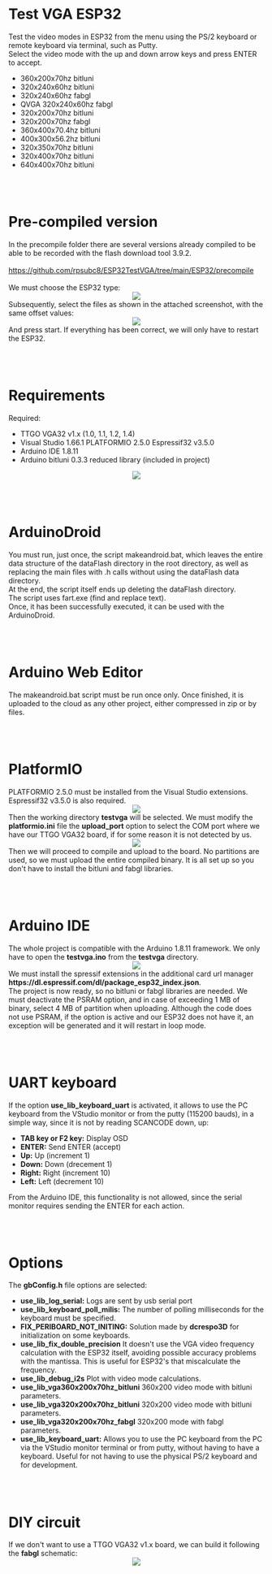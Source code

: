 # Test VGA ESP32
Test the video modes in ESP32 from the menu using the PS/2 keyboard or remote keyboard via terminal, such as Putty.
<br>
Select the video mode with the up and down arrow keys and press ENTER to accept.
<ul>
 <li>360x200x70hz bitluni</li>
 <li>320x240x60hz bitluni</li>
 <li>320x240x60hz fabgl</li>
 <li>QVGA 320x240x60hz fabgl</li>
 <li>320x200x70hz bitluni</li>
 <li>320x200x70hz fabgl</li>
 <li>360x400x70.4hz bitluni</li>
 <li>400x300x56.2hz bitluni</li>
 <li>320x350x70hz bitluni</li>
 <li>320x400x70hz bitluni</li>
 <li>640x400x70hz bitluni</li>
</ul>
 
<br><br>
<h1>Pre-compiled version</h1>
In the precompile folder there are several versions already compiled to be able to be recorded with the flash download tool 3.9.2.<br><br>
<a href='https://github.com/rpsubc8/ESP32TestVGA/tree/main/ESP32/precompile'>https://github.com/rpsubc8/ESP32TestVGA/tree/main/ESP32/precompile</a>
<br><br>
We must choose the ESP32 type:
<center><img src='https://raw.githubusercontent.com/rpsubc8/ESP32TestVGA/main/preview/flash00.gif'></center>
Subsequently, select the files as shown in the attached screenshot, with the same offset values:
<center><img src='https://raw.githubusercontent.com/rpsubc8/ESP32TestVGA/main/preview/flash01.gif'></center>
And press start. If everything has been correct, we will only have to restart the ESP32.
 
 
<br><br>
<h1>Requirements</h1>
Required:
 <ul>
  <li>TTGO VGA32 v1.x (1.0, 1.1, 1.2, 1.4)</li>
  <li>Visual Studio 1.66.1 PLATFORMIO 2.5.0 Espressif32 v3.5.0</li>
  <li>Arduino IDE 1.8.11</li>  
  <li>Arduino bitluni 0.3.3 reduced library (included in project)</li>
 </ul>
<center><img src='https://raw.githubusercontent.com/rpsubc8/ESP32TestVGA/main/preview/ttgovga32v12.jpg'></center> 


<br><br>
<h1>ArduinoDroid</h1>
You must run, just once, the script makeandroid.bat, which leaves the entire data structure of the dataFlash directory in the root directory, as well as replacing the main files with .h calls without using the dataFlash data directory.<br>
At the end, the script itself ends up deleting the dataFlash directory.<br>
The script uses fart.exe (find and replace text).<br>
Once, it has been successfully executed, it can be used with the ArduinoDroid.


<br><br>
<h1>Arduino Web Editor</h1>
The makeandroid.bat script must be run once only. Once finished, it is uploaded to the cloud as any other project, either compressed in zip or by files.


<br><br>
<h1>PlatformIO</h1>
PLATFORMIO 2.5.0 must be installed from the Visual Studio extensions. Espressif32 v3.5.0 is also required.
<center><img src='https://raw.githubusercontent.com/rpsubc8/ESP32TestVGA/main/preview/previewPlatformIOinstall.gif'></center>
Then the working directory <b>testvga</b> will be selected.
We must modify the <b>platformio.ini</b> file the <b>upload_port</b> option to select the COM port where we have our TTGO VGA32 board, if for some reason it is not detected by us.
<center><img src='https://raw.githubusercontent.com/rpsubc8/ESP32TestVGA/main/preview/previewPlatformIO.gif'></center>
Then we will proceed to compile and upload to the board. No partitions are used, so we must upload the entire compiled binary.
It is all set up so you don't have to install the bitluni and fabgl libraries.

<br><br>
<h1>Arduino IDE</h1>
The whole project is compatible with the Arduino 1.8.11 framework.
We only have to open the <b>testvga.ino</b> from the <b>testvga</b> directory.
<center><img src='https://raw.githubusercontent.com/rpsubc8/ESP32TestVGA/main/preview/previewArduinoIDEpreferences.gif'></center>
We must install the spressif extensions in the additional card url manager <b>https://dl.espressif.com/dl/package_esp32_index.json</b>.<br>
The project is now ready, so no bitluni or fabgl libraries are needed.
We must deactivate the PSRAM option, and in case of exceeding 1 MB of binary, select 4 MB of partition when uploading. Although the code does not use PSRAM, if the option is active and our ESP32 does not have it, an exception will be generated and it will restart in loop mode.



<br><br>
<h1>UART keyboard</h1>
If the option <b>use_lib_keyboard_uart</b> is activated, it allows to use the PC keyboard from the VStudio monitor or from the putty (115200 bauds), in a simple way, since it is not by reading SCANCODE down, up: 
<ul>
 <li><b>TAB key or F2 key:</b> Display OSD</li> 
 <li><b>ENTER:</b> Send ENTER (accept)</li>
 <li><b>Up:</b> Up (increment 1)</li>
 <li><b>Down:</b> Down (drecement 1)</li>
 <li><b>Right:</b> Right (increment 10)</li>
 <li><b>Left:</b> Left (decrement 10)</li>
</ul>
From the Arduino IDE, this functionality is not allowed, since the serial monitor requires sending the ENTER for each action.


<br><br>
<h1>Options</h1>
The <b>gbConfig.h</b> file options are selected:
 <ul>
  <li><b>use_lib_log_serial:</b> Logs are sent by usb serial port</li> 
  <li><b>use_lib_keyboard_poll_milis:</b> The number of polling milliseconds for the keyboard must be specified.</li>  
  <li><b>FIX_PERIBOARD_NOT_INITING:</b> Solution made by <b>dcrespo3D</b> for initialization on some keyboards.</li>        
  <li><b>use_lib_fix_double_precision</b> It doesn't use the VGA video frequency calculation with the ESP32 itself, avoiding possible accuracy problems with the mantissa. This is useful for ESP32's that miscalculate the frequency.</li>
  <li><b>use_lib_debug_i2s</b> Plot with video mode calculations.</li>
  <li><b>use_lib_vga360x200x70hz_bitluni</b> 360x200 video mode with bitluni parameters.</li>
  <li><b>use_lib_vga320x200x70hz_bitluni</b> 320x200 video mode with bitluni parameters.</li>
  <li><b>use_lib_vga320x200x70hz_fabgl</b> 320x200 mode with fabgl parameters.</li> 
  <li><b>use_lib_keyboard_uart:</b> Allows you to use the PC keyboard from the PC via the VStudio monitor terminal or from putty, without having to have a keyboard. Useful for not having to use the physical PS/2 keyboard and for development.</li>
 </ul> 


<br><br>
<h1>DIY circuit</h1>
If we don't want to use a TTGO VGA32 v1.x board, we can build it following the <b>fabgl</b> schematic:
<center><img src='https://raw.githubusercontent.com/rpsubc8/ESP32TestVGA/main/preview/fabglcircuit.gif'></center>
 
